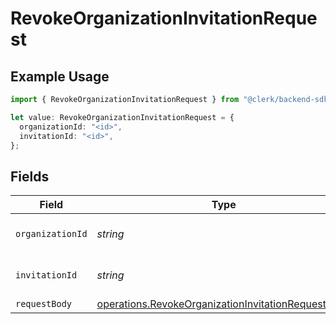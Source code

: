 # RevokeOrganizationInvitationRequest

## Example Usage

```typescript
import { RevokeOrganizationInvitationRequest } from "@clerk/backend-sdk/models/operations";

let value: RevokeOrganizationInvitationRequest = {
  organizationId: "<id>",
  invitationId: "<id>",
};
```

## Fields

| Field                                                                                                                    | Type                                                                                                                     | Required                                                                                                                 | Description                                                                                                              |
| ------------------------------------------------------------------------------------------------------------------------ | ------------------------------------------------------------------------------------------------------------------------ | ------------------------------------------------------------------------------------------------------------------------ | ------------------------------------------------------------------------------------------------------------------------ |
| `organizationId`                                                                                                         | *string*                                                                                                                 | :heavy_check_mark:                                                                                                       | The organization ID.                                                                                                     |
| `invitationId`                                                                                                           | *string*                                                                                                                 | :heavy_check_mark:                                                                                                       | The organization invitation ID.                                                                                          |
| `requestBody`                                                                                                            | [operations.RevokeOrganizationInvitationRequestBody](../../models/operations/revokeorganizationinvitationrequestbody.md) | :heavy_minus_sign:                                                                                                       | N/A                                                                                                                      |